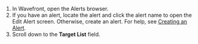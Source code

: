 1. In Wavefront, open the Alerts browser.
1. If you have an alert, locate the alert and click the alert name to open the Edit Alert screen. Otherwise, create an alert. For help, see [Creating an Alert](https://docs.wavefront.com/alerts.html#creating-an-alert).
1. Scroll down to the **Target List** field.
